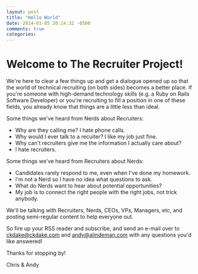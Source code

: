 ```yaml
---
layout: post
title: "Hello World"
date: 2014-01-05 20:14:32 -0500
comments: true
categories: 
---
```

# Welcome to The Recruiter Project!
We're here to clear a few things up and get a dialogue opened up so that the world of technical recruiting (on both sides) becomes a better place.  If you're someone with high-demand technology skills (e.g. a Ruby on Rails Software Developer) or you're recruiting to fill a position in one of these fields, you already know that things are a little less than ideal.  

Some things we've heard from Nerds about Recruiters:

* Why are they calling me? I hate phone calls.
* Why would I ever talk to a recuiter? I like my job just fine.
* Why can't recruiters give me the information I actually care about?
* I hate recruiters.

Some things we've heard from Recruiters about Nerds:

* Candidates rarely respond to me, even when I've done my homework.
* I'm not a Nerd so I have no idea what questions to ask.
* What do Nerds want to hear about potential opportunities?
* My job is to connect the right people with the right jobs, not trick anybody.

We'll be talking with Recruiters, Nerds, CEOs, VPs, Managers, etc, and posting semi-regular content to help everyone out. 

So fire up your RSS reader and subscribe, and send an e-mail over to ckdake@ckdake.com and andy@alindeman.com with any questions you'd like answered!

Thanks for stopping by!

Chris & Andy
